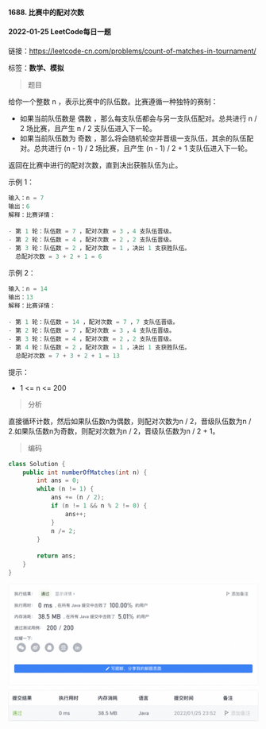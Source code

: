 #### 1688. 比赛中的配对次数

#### 2022-01-25 LeetCode每日一题

链接：https://leetcode-cn.com/problems/count-of-matches-in-tournament/

标签：**数学、模拟**

> 题目

给你一个整数 n ，表示比赛中的队伍数。比赛遵循一种独特的赛制：

- 如果当前队伍数是 偶数 ，那么每支队伍都会与另一支队伍配对。总共进行 n / 2 场比赛，且产生 n / 2 支队伍进入下一轮。
- 如果当前队伍数为 奇数 ，那么将会随机轮空并晋级一支队伍，其余的队伍配对。总共进行 (n - 1) / 2 场比赛，且产生 (n - 1) / 2 + 1 支队伍进入下一轮。

返回在比赛中进行的配对次数，直到决出获胜队伍为止。 

示例 1：

```java
输入：n = 7
输出：6
解释：比赛详情：

- 第 1 轮：队伍数 = 7 ，配对次数 = 3 ，4 支队伍晋级。
- 第 2 轮：队伍数 = 4 ，配对次数 = 2 ，2 支队伍晋级。
- 第 3 轮：队伍数 = 2 ，配对次数 = 1 ，决出 1 支获胜队伍。
  总配对次数 = 3 + 2 + 1 = 6
```

示例 2：

```java
输入：n = 14
输出：13
解释：比赛详情：

- 第 1 轮：队伍数 = 14 ，配对次数 = 7 ，7 支队伍晋级。
- 第 2 轮：队伍数 = 7 ，配对次数 = 3 ，4 支队伍晋级。 
- 第 3 轮：队伍数 = 4 ，配对次数 = 2 ，2 支队伍晋级。
- 第 4 轮：队伍数 = 2 ，配对次数 = 1 ，决出 1 支获胜队伍。
  总配对次数 = 7 + 3 + 2 + 1 = 13
```


提示：

- 1 <= n <= 200

> 分析

直接循环计数，然后如果队伍数n为偶数，则配对次数为n / 2，晋级队伍数为n / 2.如果队伍数n为奇数，则配对次数为n / 2，晋级队伍数为n / 2 + 1。

> 编码

```java
class Solution {
    public int numberOfMatches(int n) {
        int ans = 0;
        while (n != 1) {
            ans += (n / 2);
            if (n != 1 && n % 2 != 0) {
                ans++;
            }
            n /= 2;
        }

        return ans;
    }
}
```

![image-20220125235346704](1688.比赛中的配对次数.assets/image-20220125235346704-3126028.png)